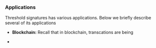### Applications

Threshold signatures has various applications. Below we briefly describe several of its applications

- **Blockchain:** Recall that in blockchain, transcations are being

- 